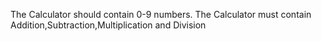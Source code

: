                                                           

The Calculator should contain 0-9 numbers.
The Calculator must contain Addition,Subtraction,Multiplication and Division
